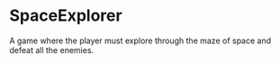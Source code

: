 # SpaceExplorer
A game where the player must explore through the maze of space and defeat all the enemies.
